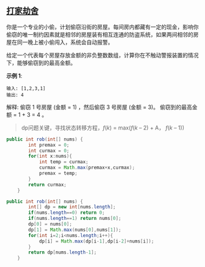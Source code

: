 ## [ 打家劫舍](https://leetcode-cn.com/problems/house-robber/)

你是一个专业的小偷，计划偷窃沿街的房屋。每间房内都藏有一定的现金，影响你偷窃的唯一制约因素就是相邻的房屋装有相互连通的防盗系统，如果两间相邻的房屋在同一晚上被小偷闯入，系统会自动报警。

给定一个代表每个房屋存放金额的非负整数数组，计算你在不触动警报装置的情况下，能够偷窃到的最高金额。

**示例 1**:

```
输入: [1,2,3,1]
输出: 4
```

解释: 偷窃 1 号房屋 (金额 = 1) ，然后偷窃 3 号房屋 (金额 = 3)。
偷窃到的最高金额 = 1 + 3 = 4 。

>dp问题关键，寻找状态转移方程，*f*(*k*) = max(*f*(*k* – 2) + A， *f*(*k* – 1))

```java
public int rob(int[] nums) {
        int premax = 0;
        int curmax = 0;
        for(int x:nums){
            int temp = curmax;
            curmax = Math.max(premax+x,curmax);
            premax = temp;
        }
        return curmax;
    }
```

```java
public int rob(int[] nums) {
        int[] dp = new int[nums.length];
        if(nums.length==0) return 0;
        if(nums.length==1) return nums[0];
        dp[0] = nums[0];
        dp[1] = Math.max(nums[0],nums[1]);
        for(int i=2;i<nums.length;i++){
            dp[i] = Math.max(dp[i-1],dp[i-2]+nums[i]);
        }
        return dp[nums.length-1];
    }
```

